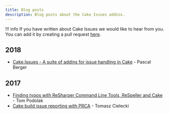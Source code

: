```yaml
---
title: Blog posts
description: Blog posts about the Cake Issues addins.
---
```


!!! info
    If you have written about Cake Issues we would like to hear from you.
    You can add it by creating a pull request [here](https://github.com/cake-contrib/Cake.Issues.Website/tree/develop/input/docs/resources/blog-posts.md).

## 2018

* [Cake.Issues - A suite of addins for issue handling in Cake](https://cakebuild.net/blog/2018/06/cake-issues) - Pascal Berger

## 2017

* [Finding typos with ReSharper Command Line Tools, ReSpeller and Cake](https://tpodolak.com/blog/2017/10/27/finding-typos-resharper-command-line-tools-respeller-cake/) - Tom Podolak
* [Cake build issue reporting with PRCA](https://blog.ostebaronen.dk/2017/08/cake-build-issue-reporting-with-prca.html) - Tomasz Cielecki